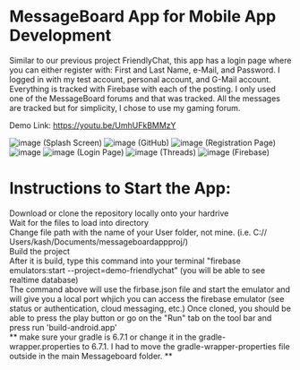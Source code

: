 # MessageBoard App for Mobile App Development
Similar to our previous project FriendlyChat, this app has a login page where you can either register with: First and Last Name, e-Mail, and Password. I logged in with my test account, personal account, and G-Mail account. Everything is tracked with Firebase with each of the posting. I only used one of the MessageBoard forums and that was tracked. All the messages are tracked but for simplicity, I chose to use my gaming forum.

Demo Link: https://youtu.be/UmhUFkBMMzY

![image](https://user-images.githubusercontent.com/60675989/125956715-8f77bec6-7df4-4380-9795-cfe090352867.png) (Splash Screen)
![image](https://user-images.githubusercontent.com/60675989/125956747-5bc57d83-ba32-4719-a0d1-5deddaf4bf49.png) (GitHub)
![image](https://user-images.githubusercontent.com/60675989/125956797-56193776-f3ae-4e74-a7f4-56244b770ab8.png) (Registration Page)
![image](https://user-images.githubusercontent.com/60675989/125956985-d257b676-1497-4c79-a05c-f2bc625d4916.png) ![image](https://user-images.githubusercontent.com/60675989/125957064-e59b2f08-7190-4a22-b51b-42f27f26af1d.png) (Login Page)
![image](https://user-images.githubusercontent.com/60675989/125957135-7a871391-bd27-46a7-8c5f-c851958380db.png) (Threads)
![image](https://user-images.githubusercontent.com/60675989/125958948-f8ea4896-1cb9-430e-8e25-a2dabad416c8.png) (Firebase)


# Instructions to Start the App:  
Download or clone the repository locally onto your hardrive  
Wait for the files to load into directory  
Change file path with the name of your User folder, not mine. (i.e. C:// Users/kash/Documents/messageboardappproj/)  
Build the project  
After it is build, type this command into your terminal "firebase emulators:start --project=demo-friendlychat" (you will be able to see realtime database)  
The command above will use the firbase.json file and start the emulator and will give you a local port whjich you can access the firebase emulator (see status or authentication, cloud messaging, etc.) Once cloned, you should be able to press the play button or go on the "Run" tab on the tool bar and press run 'build-android.app'  
** make sure your gradle is 6.7.1 or change it in the gradle-wrapper.properties to 6.7.1. I had to move the gradle-wrapper-properties file outside in the main Messageboard folder. **
